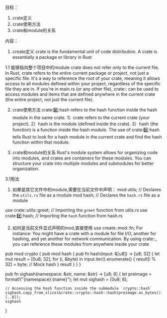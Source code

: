 目标：
1. crate定义
2. crate使用方法
3. crate和module的关系

内容：
1. create定义
    crate is the fundamental unit of code distribution. A crate is essentially a package or library in Rust

1.1 能够指向整个项目中的module 
    crate does not refer only to the current file. In Rust, crate refers to the entire current package or project, not just a specific file. It's a way to reference the root of your crate, meaning it allows access to all modules defined within your project, regardless of the specific file they are in.
    If you're in main.rs (or any other file), crate:: can be used to access modules and items that are defined anywhere in the current crate (the entire project, not just the current file).




2. crate使用方法
    crate::hash::hash refers to the hash function inside the hash module in the same crate.
    1）crate refers to the current crate (your project).
    2）hash is the module (defined inside the crate).
    3）hash (the function) is a function inside the hash module.
The use of crate::hash::hash tells Rust to look for a hash module in the current crate and find the hash function within that module.

3. crate和module的关系
Rust's module system allows for organizing code into modules, and crates are containers for these modules. You can structure your crate into multiple modules and submodules for better organization.

3.1用法
1) 如果是其它文件中的module,需要在当前文件中声明：
mod utils;  // Declares the `utils.rs` file as a module
mod hash;   // Declares the `hash.rs` file as a module

use crate::utils::greet;  // Importing the `greet` function from utils.rs
use crate::hash::hash;    // Importing the `hash` function from hash.rs

2) 如何是当前文件显式声明的mod,直接使用 use create::mod::fn;
For instance:
You might have a crate with a module for file I/O, another for hashing, and yet another for network communication.
By using crate::, you can reference these modules from anywhere inside your crate

pub mod crypto {
    pub mod hash {
        pub fn hash(input: &[u8]) -> [u8; 32] {
            let mut result = [0u8; 32];
            for (i, &byte) in input.iter().enumerate() {
                result[i % 32] = byte;  // Mock hash
            }
            result
        }
    }
}

pub fn sighash(namespace: &str, name: &str) -> [u8; 8] {
    let preimage = format!("{namespace}:{name}");
    let mut sighash = [0u8; 8];

    // Accessing the hash function inside the submodule `crypto::hash`
    sighash.copy_from_slice(&crate::crypto::hash::hash(preimage.as_bytes())[..8]);
    sighash
}

